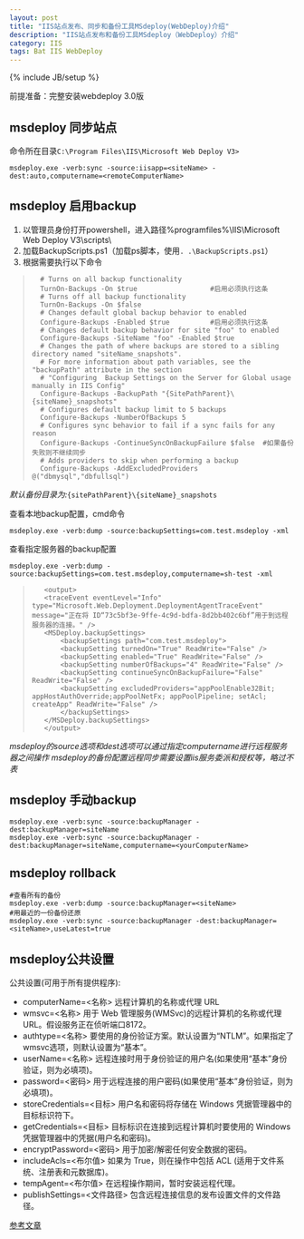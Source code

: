```yaml
---
layout: post
title: "IIS站点发布、同步和备份工具MSdeploy(WebDeploy)介绍"
description: "IIS站点发布和备份工具MSdeploy（WebDeploy）介绍"
category: IIS
tags: Bat IIS WebDeploy
---
```

{% include JB/setup %}


前提准备：完整安装webdeploy 3.0版

## msdeploy 同步站点
命令所在目录`C:\Program Files\IIS\Microsoft Web Deploy V3>`

    msdeploy.exe -verb:sync -source:iisapp=<siteName> -dest:auto,computername=<remoteComputerName>

## msdeploy 启用backup

1. 以管理员身份打开powershell，进入路径%programfiles%\IIS\Microsoft Web Deploy V3\scripts\
2. 加载BackupScripts.ps1（加载ps脚本，使用`. .\BackupScripts.ps1`）
3. 根据需要执行以下命令

>       # Turns on all backup functionality
>       TurnOn-Backups -On $true                  #启用必须执行这条
>       # Turns off all backup functionality
>       TurnOn-Backups -On $false
>       # Changes default global backup behavior to enabled
>       Configure-Backups -Enabled $true          #启用必须执行这条
>       # Changes default backup behavior for site "foo" to enabled
>       Configure-Backups -SiteName "foo" -Enabled $true
>       # Changes the path of where backups are stored to a sibling directory named "siteName_snapshots".  
>       # For more information about path variables, see the "backupPath" attribute in the section 
>       # "Configuring  Backup Settings on the Server for Global usage manually in IIS Config"
>       Configure-Backups -BackupPath "{SitePathParent}\{siteName}_snapshots"
>       # Configures default backup limit to 5 backups
>       Configure-Backups -NumberOfBackups 5
>       # Configures sync behavior to fail if a sync fails for any reason
>       Configure-Backups -ContinueSyncOnBackupFailure $false  #如果备份失败则不继续同步
>       # Adds providers to skip when performing a backup
>       Configure-Backups -AddExcludedProviders @("dbmysql","dbfullsql")

*默认备份目录为:*`{sitePathParent}\{siteName}_snapshots`

查看本地backup配置，cmd命令
        
    msdeploy.exe -verb:dump -source:backupSettings=com.test.msdeploy -xml
        
查看指定服务器的backup配置

    msdeploy.exe -verb:dump -source:backupSettings=com.test.msdeploy,computername=sh-test -xml

>        <output>  
>        <traceEvent eventLevel="Info" type="Microsoft.Web.Deployment.DeploymentAgentTraceEvent" message="正在将 ID“73c5bf3e-9ffe-4c9d-bdfa-8d2bb402c6bf”用于到远程服务器的连接。" />  
>        <MSDeploy.backupSettings>  
>            <backupSettings path="com.test.msdeploy">  
>            <backupSetting turnedOn="True" ReadWrite="False" />  
>            <backupSetting enabled="True" ReadWrite="False" />  
>            <backupSetting numberOfBackups="4" ReadWrite="False" />  
>            <backupSetting continueSyncOnBackupFailure="False" ReadWrite="False" />  
>            <backupSetting excludedProviders="appPoolEnable32Bit; appHostAuthOverride;appPoolNetFx; appPoolPipeline; setAcl; createApp" ReadWrite="False" />  
>            </backupSettings>  
>        </MSDeploy.backupSettings>  
>        </output>  
        

*msdeploy的source选项和dest选项可以通过指定computername进行远程服务器之间操作*
*msdeploy的备份配置远程同步需要设置iis服务委派和授权等，略过不表*

## msdeploy 手动backup

    msdeploy.exe -verb:sync -source:backupManager -dest:backupManager=siteName
    msdeploy.exe -verb:sync -source:backupManager -dest:backupManager=siteName,computername=<yourComputerName>

## msdeploy rollback

    #查看所有的备份
    msdeploy.exe -verb:dump -source:backupManager=<siteName>
    #用最近的一份备份还原
    msdeploy.exe -verb:sync -source:backupManager -dest:backupManager=<siteName>,useLatest=true

## msdeploy公共设置

公共设置(可用于所有提供程序):

* computerName=<名称>         远程计算机的名称或代理 URL
* wmsvc=<名称>                用于 Web 管理服务(WMSvc)的远程计算机的名称或代理 URL。假设服务正在侦听端口8172。
* authtype=<名称>             要使用的身份验证方案。默认设置为“NTLM”。如果指定了wmsvc选项，则默认设置为“基本”。
* userName=<名称>             远程连接时用于身份验证的用户名(如果使用“基本”身份验证，则为必填项)。
* password=<密码>             用于远程连接的用户密码(如果使用“基本”身份验证，则为必填项)。
* storeCredentials=<目标>     用户名和密码将存储在 Windows 凭据管理器中的目标标识符下。
* getCredentials=<目标>       目标标识在连接到远程计算机时要使用的 Windows凭据管理器中的凭据(用户名和密码)。
* encryptPassword=<密码>      用于加密/解密任何安全数据的密码。
* includeAcls=<布尔值>        如果为 True，则在操作中包括 ACL (适用于文件系统、注册表和元数据库)。
* tempAgent=<布尔值>          在远程操作期间，暂时安装远程代理。
* publishSettings=<文件路径>  包含远程连接信息的发布设置文件的文件路径。


[参考文章](http://www.iis.net/learn/publish/using-web-deploy/web-deploy-automatic-backups)